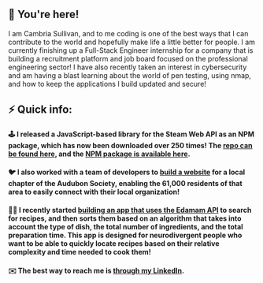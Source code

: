## 🙌 You're here! 

I am Cambria Sullivan, and to me coding is one of the best ways that I can contribute to the world and hopefully make life a little better for people. I am currently finishing up a Full-Stack Engineer internship for a company that is building a recruitment platform and job board focused on the professional engineering sector! I have also recently taken an interest in cybersecurity and am having a blast learning about the world of pen testing, using nmap, and how to keep the applications I build updated and secure!

## ⚡ Quick info:

#### 🕹️ I released a JavaScript-based library for the Steam Web API as an NPM package, which has now been downloaded over 250 times! The [repo can be found here](https://github.com/cambsull/SteamWebAPILibrary), and the [NPM package is available here](https://www.npmjs.com/package/swalib).

#### 🐦 I also worked with a team of developers to [build a website](https://lewistoncbc.netlify.app) for a local chapter of the Audubon Society, enabling the 61,000 residents of that area to easily connect with their local organization!

#### 👩‍🍳 I recently started [building an app that uses the Edamam API](https://github.com/cambsull/adhdRecipeFinder) to search for recipes, and then sorts them based on an algorithm that takes into account the type of dish, the total number of ingredients, and the total preparation time. This app is designed for neurodivergent people who want to be able to quickly locate recipes based on their relative complexity and time needed to cook them!

#### ✉️ The best way to reach me is [through my LinkedIn](https://www.linkedin.com/in/cambria-sullivan-ab3647a6/).
